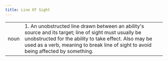 ```yaml
---
title: Line Of Sight
---
```

|||
|---|---|
| noun | 1.  	An unobstructed line drawn between an ability's source and its target; line of sight must usually be unobstructed for the ability to take effect. Also may be used as a verb, meaning to break line of sight to avoid being affected by something.	|